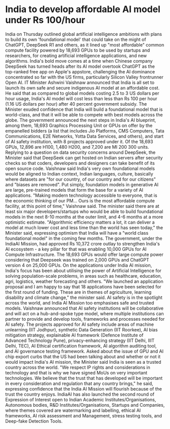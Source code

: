 # India to develop affordable AI model under Rs 100/hour

India on Thursday outlined global artificial intelligence ambitions with plans to build its own 'foundational model' that could take on the might of ChatGPT, DeepSeek R1 and others, as it lined up "most affordable" common compute facility powered by 18,693 GPUs to be used by startups and researchers, for creating artificial intelligence applications, and new algorithms.
India's bold move comes at a time when Chinese company DeepSeek has turned heads after its AI model overtook ChatGPT as the top-ranked free app on Apple's appstore, challenging the AI dominance concentrated so far with the US firms, particularly Silicon Valley frontrunner Open AI.
IT Minister Ashwini Vaishnaw announced that India is all set to launch its own safe and secure indigenous AI model at an affordable cost.
He said that as compared to global models costing 2.5 to 3 US dollars per hour usage, India's AI model will cost less than less than Rs 100 per hour (1.16 US dollars per hour) after 40 percent government subsidy.
The Minister exuded confidence that India will build a foundational model that is world-class, and that it will be able to compete with best models across the globe.
The government announced the next steps in India's AI blueprint, among them, 18,693 Graphics Processing Unit or GPUs on offer by the empanelled bidders (a list that includes Jio Platforms, CMS Computers, Tata Communications, E2E Networks, Yotta Data Services, and others), and start of AI safety institution, with 8 projects approved under it. Of the 18,693 GPUs, 12,896 are H100, 1,480 H200, and 7,200 are MI 200 300 units.
Replying to a question on data security concerns around DeepSeek, the Minister said that DeepSeek can get hosted on Indian servers after security checks so that coders, developers and designers can take benefit of its open source code.
Vaishnaw said India's very own foundational models would be aligned to Indian context, Indian languages, culture, basically where datasets are "for our country, of our country and for our citizens" and "biases are removed". Put simply, foundation models in generative AI are large, pre-trained models that form the base for a variety of AI applications.
"Making modern technology accessible to everyone, that is the economic thinking of our PM... Ours is the most affordable compute facility, at this point of time," Vaishnaw said.
The minister said there are at least six major developers/startups who would be able to build foundational models in the next 8-10 months at the outer limit, and 4-6 months at a more optimistic estimate.
"Algorithmic efficiency matters a lot, it can deliver a model at much lower cost and less time than the world has seen today," the Minister said, expressing optimism that India will have a "world class foundational model" in the coming few months.
The government, under the IndiaAI Mission, had approved Rs 10,372 crore outlay to strengthen India's AI ecosystem - a key pillar for that was enabling 10,000 GPUs for AI Compute Infrastructure. The 18,693 GPUs would offer large compute power considering that Deepseek was trained on 2,000 GPUs and ChatGPT version 4 on 25,000 GPUs.
On the applications under India AI mission, India's focus has been about utilising the power of Artificial Intelligence for solving population-scale problems, in areas such as healthcare, education, agri, logistics, weather forecasting and others.
"We launched an application proposal and I am happy to say that 18 applications have been selected for the first round of funding. These are in themes of agriculture, learning disability and climate change," the minister said.
AI safety is in the spotlight across the world, and India AI Mission too emphasises safe and trusted models.
Vaishnaw announced that AI safety institutions will be collaborative and will act on a hub-and-spoke type model, where multiple institutions can partner to provide and develop tools, frameworks and processes needed for AI safety.
The projects approved for AI safety include areas of machine unlearning (IIT Jodhpur), synthetic Data Generation (IIT Roorkee), AI bias mitigation strategy, explainable AI framework (Defence Institute of Advanced Technology Pune), privacy-enhancing strategy (IIT Delhi, IIIT Delhi, TEC), AI Ethical certification framework, AI algorithm auditing tool, and AI governance testing framework.
Asked about the issue of GPU and AI chip export curbs that the US had been talking about and whether or not it would impact India's AI mission, the Minister said India is seen as a trusted country across the world.
"We respect IP rights and considerations in technology and that is why we have signed MoUs on very important technologies. We believe that the trust that has developed will be important in every consideration and regulation that any country brings," he said, expressing confidence that the India AI Mission will flourish because of the trust the country enjoys.
IndiaAI has also launched the second round of Expression of Interest open to Indian Academic Institutes/Organisations, Autonomous bodies, R&D Institutes/Organisations, Startups and Companies, where themes covered are watermarking and labelling, ethical AI frameworks, AI risk assessment and Management, stress testing tools, and Deep-fake Detection Tools.
